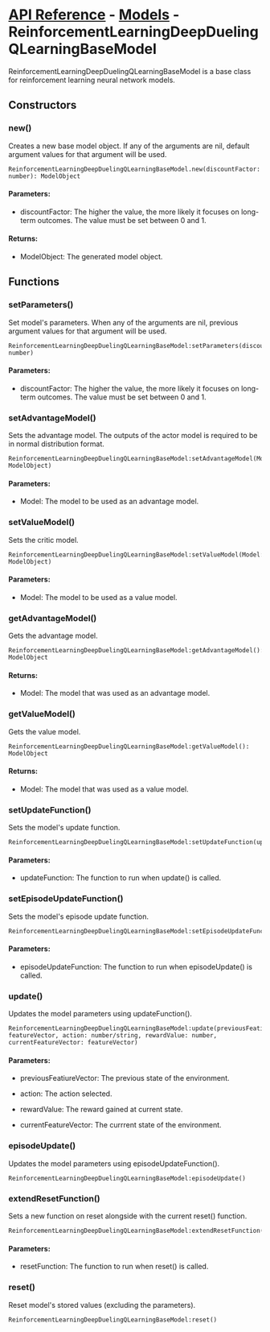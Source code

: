 # [API Reference](../../API.md) - [Models](../Models.md) - ReinforcementLearningDeepDuelingQLearningBaseModel

ReinforcementLearningDeepDuelingQLearningBaseModel is a base class for reinforcement learning neural network models.

## Constructors

### new()

Creates a new base model object. If any of the arguments are nil, default argument values for that argument will be used.

```
ReinforcementLearningDeepDuelingQLearningBaseModel.new(discountFactor: number): ModelObject
```

#### Parameters:

* discountFactor: The higher the value, the more likely it focuses on long-term outcomes. The value must be set between 0 and 1.

#### Returns:

* ModelObject: The generated model object.

## Functions

### setParameters()

Set model's parameters. When any of the arguments are nil, previous argument values for that argument will be used.

```
ReinforcementLearningDeepDuelingQLearningBaseModel:setParameters(discountFactor: number)
```

#### Parameters:

* discountFactor: The higher the value, the more likely it focuses on long-term outcomes. The value must be set between 0 and 1.

### setAdvantageModel()

Sets the advantage model. The outputs of the actor model is required to be in normal distribution format.

```
ReinforcementLearningDeepDuelingQLearningBaseModel:setAdvantageModel(Model: ModelObject)
```

#### Parameters:

* Model: The model to be used as an advantage model.

### setValueModel()

Sets the critic model.

```
ReinforcementLearningDeepDuelingQLearningBaseModel:setValueModel(Model: ModelObject)
```

#### Parameters:

* Model: The model to be used as a value model.

### getAdvantageModel()

Gets the advantage model.

```
ReinforcementLearningDeepDuelingQLearningBaseModel:getAdvantageModel(): ModelObject
```

#### Returns:

* Model: The model that was used as an advantage model.

### getValueModel()

Gets the value model.

```
ReinforcementLearningDeepDuelingQLearningBaseModel:getValueModel(): ModelObject
```

#### Returns:

* Model: The model that was used as a value model.

### setUpdateFunction()

Sets the model's update function.

```
ReinforcementLearningDeepDuelingQLearningBaseModel:setUpdateFunction(updateFunction)
```

#### Parameters:

* updateFunction: The function to run when update() is called.

### setEpisodeUpdateFunction()

Sets the model's episode update function.

```
ReinforcementLearningDeepDuelingQLearningBaseModel:setEpisodeUpdateFunction(episodeUpdateFunction)
```

#### Parameters:

* episodeUpdateFunction: The function to run when episodeUpdate() is called.

### update()

Updates the model parameters using updateFunction().

```
ReinforcementLearningDeepDuelingQLearningBaseModel:update(previousFeatiureVector: featureVector, action: number/string, rewardValue: number, currentFeatureVector: featureVector)
```

#### Parameters:

* previousFeatiureVector: The previous state of the environment.

* action: The action selected.

* rewardValue: The reward gained at current state.

* currentFeatureVector: The currrent state of the environment.

### episodeUpdate()

Updates the model parameters using episodeUpdateFunction().

```
ReinforcementLearningDeepDuelingQLearningBaseModel:episodeUpdate()
```

### extendResetFunction()

Sets a new function on reset alongside with the current reset() function. 

```
ReinforcementLearningDeepDuelingQLearningBaseModel:extendResetFunction(resetFunction)
```

#### Parameters:

* resetFunction: The function to run when reset() is called.

### reset()

Reset model's stored values (excluding the parameters).

```
ReinforcementLearningDeepDuelingQLearningBaseModel:reset()
```
